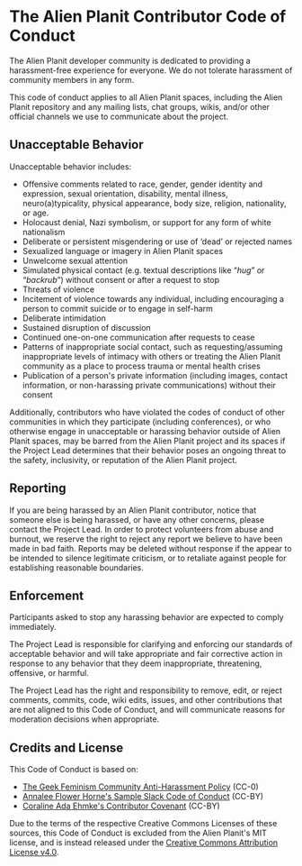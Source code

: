 The Alien Planit Contributor Code of Conduct
============================================

The Alien Planit developer community is dedicated to providing a harassment-free experience for everyone. We do not tolerate harassment of community members in any form.

This code of conduct applies to all Alien Planit spaces, including the Alien Planit repository and any mailing lists, chat groups, wikis, and/or other official channels we use to communicate about the project.

Unacceptable Behavior
---------------------
Unacceptable behavior includes:

* Offensive comments related to race, gender, gender identity and expression, sexual orientation, disability, mental illness, neuro(a)typicality, physical appearance, body size, religion, nationality, or age.
* Holocaust denial, Nazi symbolism, or support for any form of white nationalism
* Deliberate or persistent misgendering or use of ‘dead’ or rejected names
* Sexualized language or imagery in Alien Planit spaces
* Unwelcome sexual attention
* Simulated physical contact (e.g. textual descriptions like “*hug*” or “*backrub*”) without consent or after a request to stop
* Threats of violence 
* Incitement of violence towards any individual, including encouraging a person to commit suicide or to engage in self-harm
* Deliberate intimidation
* Sustained disruption of discussion
* Continued one-on-one communication after requests to cease
* Patterns of inappropriate social contact, such as requesting/assuming inappropriate levels of intimacy with others or treating the Alien Planit community as a place to process trauma or mental health crises
* Publication of a person's private information (including images, contact information, or non-harassing private communications) without their consent

Additionally, contributors who have violated the codes of conduct of other communities in which they participate (including conferences), or who otherwise engage in unacceptable or harassing behavior outside of Alien Planit spaces, may be barred from the Alien Planit project and its spaces if the Project Lead determines that their behavior poses an ongoing threat to the safety, inclusivity, or reputation of the Alien Planit project.

Reporting
---------
If you are being harassed by an Alien Planit contributor, notice that someone else is being harassed, or have any other concerns, please contact the Project Lead. In order to protect volunteers from abuse and burnout, we reserve the right to reject any report we believe to have been made in bad faith. Reports may be deleted without response if the appear to be intended to silence legitimate criticism, or to retaliate against people for establishing reasonable boundaries. 

Enforcement
-----------
Participants asked to stop any harassing behavior are expected to comply immediately.

The Project Lead is responsible for clarifying and enforcing our standards of acceptable behavior and will take appropriate and fair corrective action in response to any behavior that they deem inappropriate, threatening, offensive, or harmful.

The Project Lead has the right and responsibility to remove, edit, or reject comments, commits, code, wiki edits, issues, and other contributions that are not aligned to this Code of Conduct, and will communicate reasons for moderation decisions when appropriate.

Credits and License
-------------------
This Code of Conduct is based on:
* [The Geek Feminism Community Anti-Harassment Policy](https://geekfeminism.wikia.org/wiki/Community_anti-harassment/Policy) (CC-0)
* [Annalee Flower Horne's Sample Slack Code of Conduct](https://gist.github.com/annalee/2cddeff11357c3a8a613583ebca4dc17) (CC-BY)
* [Coraline Ada Ehmke's Contributor Covenant](https://www.contributor-covenant.org/version/2/0/code_of_conduct) (CC-BY)

Due to the terms of the respective Creative Commons Licenses of these sources, this Code of Conduct is excluded from the Alien Planit's MIT license, and is instead released under the [Creative Commons Attribution License v4.0](https://creativecommons.org/licenses/by/4.0/).  
